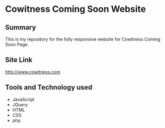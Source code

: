 # Cowitness Coming Soon Website #

## Summary ##

This is my repository for the fully responsive website for Cowitness Coming Soon Page.

## Site Link ##
http://www.cowitness.com

## Tools and Technology used ##

* JavaScript
* JQuery
* HTML
* CSS
* php

